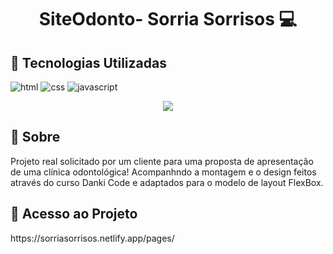 [HTML__BADGE]: https://img.shields.io/badge/HTML-red?style=for-the-badge&logo=html
[JAVASCRIPT__BADGE]: https://img.shields.io/badge/Javascript-000?style=for-the-badge&logo=javascript
[CSS__BADGE]: https://img.shields.io/badge/Css-005CFE?style=for-the-badge&logo=css
[BOOTRSTRAP__BADGE]: https://img.shields.io/badge/Bootstrap-da70d6?style=for-the-badge&logo=bootstrap

[GATSBY__BADGE]: https://img.shields.io/badge/Gatsby-7026b9?style=for-the-badge&logo=gatsby
[PROJECT__BADGE]: https://img.shields.io/badge/📱Visit_this_project-000?style=for-the-badge&logo=project
[PROJECT__URL]: https://github.com/Fernanda-Kipper/Readme-Templates

<h1 align="center" style="font-weight: bold;"> SiteOdonto- Sorria Sorrisos 💻</h1>

<h2 id="started">📌 Tecnologias Utilizadas </h2>

![html][HTML__BADGE]
![css][CSS__BADGE]
![javascript][JAVASCRIPT__BADGE]



<p align="center">
    <img src="https://github.com/GuilhermeSeveriano/AgOdonto/assets/87097691/52a7a019-f05d-405e-baad-87a76196ba6a">    
</p>

<h2 id="started">📌 Sobre</h2>

<p>
  Projeto real solicitado por um cliente para uma proposta de apresentação de uma clínica odontológica! Acompanhndo a montagem e o design feitos através do curso Danki Code e adaptados para o modelo de layout FlexBox.
</p> 

<h2 id="started">📌 Acesso ao Projeto</h2>

<p>
    https://sorriasorrisos.netlify.app/pages/
</p>
